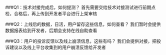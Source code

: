 ###Q1：技术对接完成后，如何提测？
首先需要交给技术对接测试进行前期点检，合格后，再上传到开发者平台进行上架审核

###Q2：上线后的数据，日活，用户留存这些信息，如何查看？
我们暂时会提供数据报表给到开发者，后期会支持在线自助查看

###Q3：用户的投诉反馈以及线上崩溃信息，这些有吗？
我们会提供对接，把投诉建议以及线上平台收集到的用户崩溃反馈给开发者
